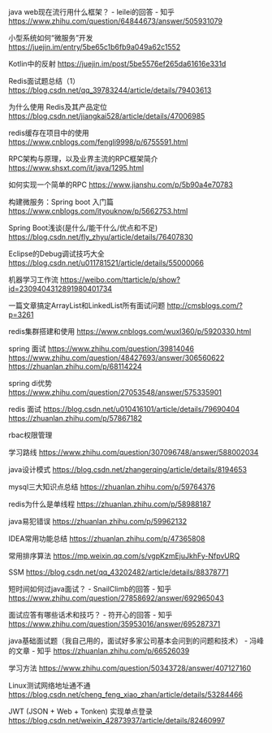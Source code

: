 java web现在流行用什么框架？ - leilei的回答 - 知乎
https://www.zhihu.com/question/64844673/answer/505931079

小型系统如何“微服务”开发
https://juejin.im/entry/5be65c1b6fb9a049a62c1552

Kotlin中的反射
https://juejin.im/post/5be5576ef265da61616e331d

Redis面试题总结（1）
https://blog.csdn.net/qq_39783244/article/details/79403613

为什么使用 Redis及其产品定位
https://blog.csdn.net/jiangkai528/article/details/47006985

redis缓存在项目中的使用
https://www.cnblogs.com/fengli9998/p/6755591.html

RPC架构与原理，以及业界主流的RPC框架简介
https://www.shsxt.com/it/java/1295.html

如何实现一个简单的RPC
https://www.jianshu.com/p/5b90a4e70783

构建微服务：Spring boot 入门篇
https://www.cnblogs.com/ityouknow/p/5662753.html

Spring Boot浅谈(是什么/能干什么/优点和不足)
https://blog.csdn.net/fly_zhyu/article/details/76407830

Eclipse的Debug调试技巧大全
https://blog.csdn.net/u011781521/article/details/55000066

机器学习工作流
https://weibo.com/ttarticle/p/show?id=2309404312891980401734

一篇文章搞定ArrayList和LinkedList所有面试问题
http://cmsblogs.com/?p=3261

redis集群搭建和使用
https://www.cnblogs.com/wuxl360/p/5920330.html

spring 面试
https://www.zhihu.com/question/39814046
https://www.zhihu.com/question/48427693/answer/306560622
https://zhuanlan.zhihu.com/p/68114224

spring di优势
https://www.zhihu.com/question/27053548/answer/575335901

redis 面试
https://blog.csdn.net/u010416101/article/details/79690404
https://zhuanlan.zhihu.com/p/57867182

rbac权限管理

学习路线
https://www.zhihu.com/question/307096748/answer/588002034

java设计模式
https://blog.csdn.net/zhangerqing/article/details/8194653

mysql三大知识点总结
https://zhuanlan.zhihu.com/p/59764376

redis为什么是单线程
https://zhuanlan.zhihu.com/p/58988187

java易犯错误
https://zhuanlan.zhihu.com/p/59962132

IDEA常用功能总结
https://zhuanlan.zhihu.com/p/47365808

常用排序算法
https://mp.weixin.qq.com/s/vgpKzmEjuJkhFy-NfpvURQ

SSM
https://blog.csdn.net/qq_43202482/article/details/88378771

短时间如何过java面试？ - SnailClimb的回答 - 知乎
https://www.zhihu.com/question/27858692/answer/692965043

面试应答有哪些话术和技巧？ - 符开心的回答 - 知乎
https://www.zhihu.com/question/35953016/answer/695287371

java基础面试题（我自己用的，面试好多家公司基本会问到的问题和技术） - 冯峰的文章 - 知乎
https://zhuanlan.zhihu.com/p/66526039

学习方法
https://www.zhihu.com/question/50343728/answer/407127160

Linux测试网络地址通不通
https://blog.csdn.net/cheng_feng_xiao_zhan/article/details/53284466

JWT (JSON + Web + Tonken) 实现单点登录
https://blog.csdn.net/weixin_42873937/article/details/82460997
